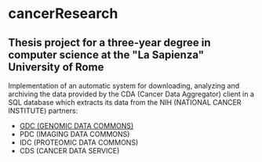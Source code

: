 # cancerResearch

## Thesis project for a three-year degree in computer science at the "La Sapienza" University of Rome
Implementation of an automatic system for downloading, analyzing and archiving the data provided by the CDA (Cancer Data Aggregator) client in a SQL database which extracts its data from the NIH (NATIONAL CANCER INSTITUTE) partners:
 * [GDC (GENOMIC DATA COMMONS)]( https://gdc.cancer.gov/)
 * PDC (IMAGING DATA COMMONS)
 * IDC (PROTEOMIC DATA COMMONS)
 * CDS (CANCER DATA SERVICE)
